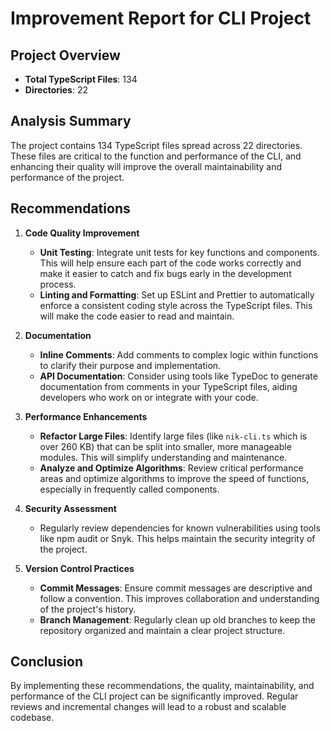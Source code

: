# Improvement Report for CLI Project

## Project Overview

- **Total TypeScript Files**: 134
- **Directories**: 22

## Analysis Summary

The project contains 134 TypeScript files spread across 22 directories. These files are critical to the function and performance of the CLI, and enhancing their quality will improve the overall maintainability and performance of the project.

## Recommendations

1. **Code Quality Improvement**
   - **Unit Testing**: Integrate unit tests for key functions and components. This will help ensure each part of the code works correctly and make it easier to catch and fix bugs early in the development process.
   - **Linting and Formatting**: Set up ESLint and Prettier to automatically enforce a consistent coding style across the TypeScript files. This will make the code easier to read and maintain.
2. **Documentation**
   - **Inline Comments**: Add comments to complex logic within functions to clarify their purpose and implementation.
   - **API Documentation**: Consider using tools like TypeDoc to generate documentation from comments in your TypeScript files, aiding developers who work on or integrate with your code.

3. **Performance Enhancements**
   - **Refactor Large Files**: Identify large files (like `nik-cli.ts` which is over 260 KB) that can be split into smaller, more manageable modules. This will simplify understanding and maintenance.
   - **Analyze and Optimize Algorithms**: Review critical performance areas and optimize algorithms to improve the speed of functions, especially in frequently called components.

4. **Security Assessment**
   - Regularly review dependencies for known vulnerabilities using tools like npm audit or Snyk. This helps maintain the security integrity of the project.

5. **Version Control Practices**
   - **Commit Messages**: Ensure commit messages are descriptive and follow a convention. This improves collaboration and understanding of the project's history.
   - **Branch Management**: Regularly clean up old branches to keep the repository organized and maintain a clear project structure.

## Conclusion

By implementing these recommendations, the quality, maintainability, and performance of the CLI project can be significantly improved. Regular reviews and incremental changes will lead to a robust and scalable codebase.
